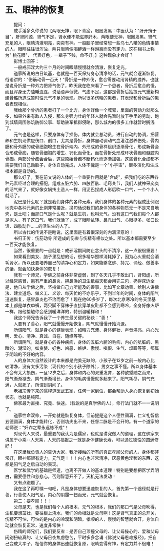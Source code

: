 # 五、眼神的恢复
  
　　提问：  
　　戒手淫多久你说的【两眼无神，眼下青瘀，眼圈发黑：中医认为："肝开窍于目"，肝肾同源，肾气不足，肾水便不能滋养肝木，两眼便无神，眼圈发黑。肾气充足的人，眼睛清澈明亮，奕奕有神。一般脑子里经常想一些乌七八糟的色情事情的人，眼睛往往很浑浊，两只眼睛像喝醉酒一样游离而没有定力，这在相书上称为" 桃花眼"， 代表好色，一辈子下贱，命不好。】这种现象才会好？  
　　彭博士回答：  
　　一般戒邪淫大约三个月的时间眼睛慢慢就会清澈，恢复定光。  
　　道家所说的白日筑基，也就是一百天保持身心清净的话，元气就会逐渐恢复。俗语讲的："伤筋动骨一百天！"骨折是一种外伤，愈合需要动用肾精的滋养，也就是说骨折是一种外力把肾气伤了，昨天我在临床看了一个患者，骨折后愈合的慢，而且浑身无力瞌睡连连，说话语声低微，气虚不足，这都是骨折后抽提元气重新构建骨骼所造成暂时性元气不足的表现。所以很多伤精的患者，其表现和骨折后的患者表现相似。  
　　我给那个骨折的患者打了一个比方，身体好像一个城郭，里面的劳动力就那么多，如果外来有敌人入侵，那么身强力壮的年轻人就会先暂时放下手里的劳动，跑到城墙周围修筑防御公事、帮助驻军抵御侵略，那么城内的很多工作就暂时搁浅了。  
　　元气也是这样，只要身体有了损伤，体内就会总动员，进行自动的协调，把营养和生机现供应伤口、创口，尤其是骨折，身体自动调动气血灌注滋养伤处，骨内膜和骨外膜的成骨细胞增生在骨折端内、外形成的骨样组织逐渐骨化，形成新骨会合形成骨痂，随软骨细胞的增生、钙化而骨化，而在骨折处形成环状骨痂和髓腔内骨痂。两部分骨痂会合后，这些原始骨痂不断钙化而逐渐加强。这些骨化合成都不需要我们自己动脑子，身体自动完成，人体不愧是一个"小宇宙"，很多演化和生成根本都是自动的。  
　　那么好了，我在前文说的人体的一个重要作用就是"合成"，把我们吃的东西各种元素经过合理的搭配，组成五脏六腑、四肢百骸、毛窍关节，我们人就神采奕奕的活气来了，就好像女娲抟土造人一样，用泥巴捏成人形后吹一口气，一个个小人就活了。  
　　泥巴是什么呢？就是我们身体的各种元素，我们身体的各种元素的组成比例跟地壳中各种元素的比例非常接近，换句话说我们的身体的各种物质无一不是来自地壳，是土吧；而那口气是什么呢？就是生机，也叫元气。没有这口气我们每个人都是泥人，有了这口气，我们就活了，成了眼睛乱转、鼻孔出气、心眼挺多、张口说话、四肢动作……的活生生的人了。  
　　所以古代的传说不是瞎说，这里面是有着很深刻的内涵深意的！  
　　书归正传：伤筋动骨 所造成的伤害与伤精有相似之处。所以基本都需要至少一百天才能恢复。  
　　当然，很重要的一点就是：戒邪淫期间防止念头的不清净，这一点很很重要！  
　　如果看到美女、脑子里乱想的话，很多精华照样消耗掉了，因为心火重就会消耗肾水，所以还要培养自己的清净心和定力，如果能够念佛、持咒、诵经、做善事的话，就会加快身体的恢复！  
　　我有一个师兄，学佛之前身体非常虚弱，到了冬天几乎不敢出门，肾阳虚，所以经常感冒，患有严重的鼻炎，擤鼻涕的卫生纸每天都会用完三包，扔得床边全是，他自从学佛之后，坚持做自己力所能及的善事，比如写文章劝善、给别人讲佛法、建立道场、做义工、义诊、每天忙的不亦乐乎，不到半年的时间，身体的阳气迅速恢复，感冒鼻炎也不治而愈了！现在他60多岁了，每次北京寒冷的冬天里基本上都是单衣单裤，两只脚不穿袜子直接穿单皮鞋都不会感到寒冷，全身好像火炉一样，跟他接触你会感到暖洋洋的，特别温暖祥和！  
　　我这个师兄告诉我了一个养生最关键的秘诀："善！"  
　　人要有了善心，阳气就慢慢开始恢复，阴气就慢慢开始消退。  
　　所谓阳气，就是身心的健康表现：如精力充沛、身体健壮、声音洪亮、内心光明、爱心、清净、真诚、自在、随缘等等。  
　　所谓阴气，就是身心的各种疾病，身体的五脏六腑的毛病，内心的肮脏的、黑暗的、潮湿的，如贪婪、好色、凶恶、嫉妒、傲慢、嗔恨、生气、烦躁等等，都属于阴暗的不好的内容。  
　　人的身体大自然设计的本来都是完美无缺的，小孩子在12岁之前一般内心比较清净，没有太多污染（现代的个别小孩子除外），男女之事不懂，所以身体基本不会有太大损伤，一旦12岁之后，身体和内心的双重发育，各种欲望随之而来，阳气渐渐褪去，阴气渐渐增长，身体的毛病慢慢就多起来了。阳气耗尽，阴气充满，人就死了，所谓到阴间了。  
　　老祖宗传下来的儒释道医武五家，任何一家到位，都会帮助人身心恢复到初始状态，也就是纯阳。  
　　佛家最为直接、究竟、快速。（我说的是真学佛的人），修行法门就不一一说明了。  
　　道家性命双修，一开始就是恢复身体，但前提是这个人德性圆满，仁义礼智信五德圆满，身体才能转化，否则功夫出不来，任督二脉是不会开的。有一个道家的老师说："奸诈之辈永远练不成"！  
　　对现代人来说，最重要的我认为是儒家，也就是讲究做人的道理，这在佛家来讲属于小乘--人天乘，人天的福报之一就是身体健康长寿，可以通过德性的圆满修好！  
　　在这里我负责人的告诉大家，我所接触的所有的真正孝顺父母的人，身体都非常好，眼神都很有定力，元气足！！！内心也非常清净，厌恶黄色淫秽的东西，这都是阳气足之后自动的表现。  
　　医学和武学的基础是师道，也离不开做人的基本道理！特别是要想把医学弄明白，需要德性和慈悲心，否则智慧开不了，天机无法发动！  
　　又有点跑题了。  
　　我在这了再叮嘱一句吧，凡是身体想要迅速恢复的人，首先第一个途径就是行善，行善使人阳气足，内心的阴霾一扫而光，元气就会恢复。  
　　第二：要孝顺！！！  
　　父母是天，也是我们每个人的根本，元气的根本，我们的那口气是父母吹得，生机要想茁壮，要往根上浇水，我们的命根就是父母啊！这是肾气真正的总开关，伤精不可怕，可怕的是内心的冷漠和阴暗。孝顺的人，慢慢的智慧就会开，身体自动就会恢复正常，速度非常快！  
　　伤精的师兄们，我们要反省：是否自己顶撞父母的、让父母操心的、爱和父母闹别扭较真的、让父母日夜焦虑愁苦，平时多多念诵《佛说父母恩难报经》，把自己变成大孝子，相信你的身体迅速就恢复原，眼睛变得有神，有定力并不很难！  